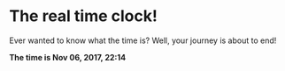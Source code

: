 # The real time clock!

Ever wanted to know what the time is? Well, your journey is about to end!

**The time is Nov 06, 2017, 22:14**